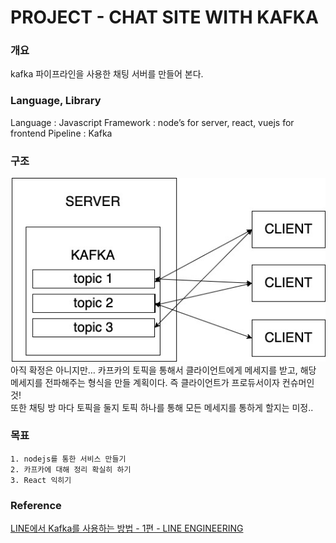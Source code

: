 # PROJECT - CHAT SITE WITH KAFKA
### 개요
kafka 파이프라인을 사용한 채팅 서버를 만들어 본다. 
### Language, Library
Language : Javascript 
Framework : node’s for server, react, vuejs for frontend
Pipeline : Kafka
### 구조
![](/PROJECT/resources/arch.jpg)
아직 확정은 아니지만… 카프카의 토픽을 통해서 클라이언트에게 메세지를 받고, 해당 메세지를 전파해주는 형식을 만들 계획이다. 즉 클라이언트가 프로듀서이자 컨슈머인 것!   
또한 채팅 방 마다 토픽을 둘지 토픽 하나를 통해 모든 메세지를 통하게 할지는 미정..
### 목표 
	1. nodejs를 통한 서비스 만들기
	2. 카프카에 대해 정리 확실히 하기
	3. React 익히기
### Reference
[LINE에서 Kafka를 사용하는 방법 - 1편 - LINE ENGINEERING](https://engineering.linecorp.com/ko/blog/how-to-use-kafka-in-line-1/)